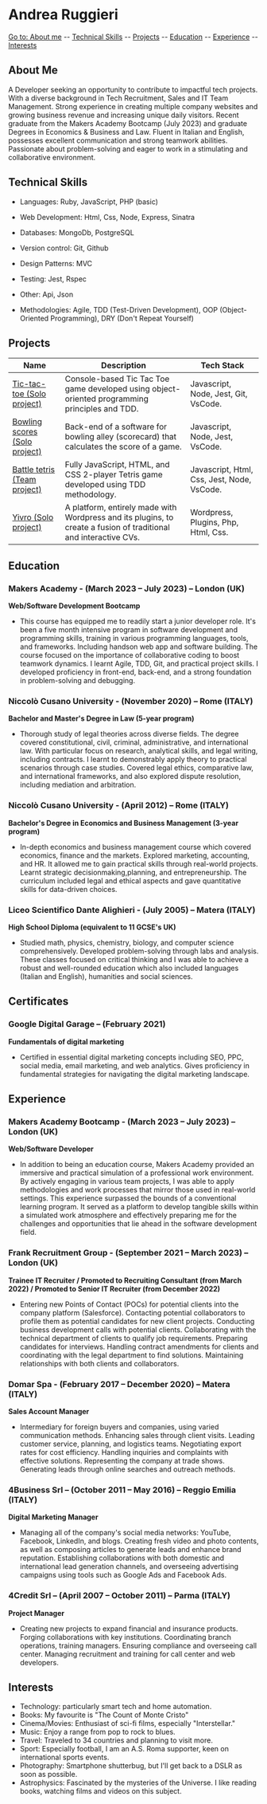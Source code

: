 # Andrea Ruggieri

[Go to: About me](#about-me) -- [Technical Skills](#technical-skills) -- [Projects](#projects) -- [Education](#education) -- [Experience](#experience) -- [Interests](#interests)

## About Me

A Developer seeking an opportunity to contribute to impactful tech projects. With a diverse background in Tech Recruitment, Sales and IT Team Management. Strong experience in creating multiple company websites and growing business revenue and increasing unique daily visitors. Recent graduate from the Makers Academy Bootcamp (July 2023) and graduate Degrees in Economics & Business and Law. Fluent in Italian and English, possesses excellent communication and strong teamwork
abilities. Passionate about problem-solving and eager to work in a stimulating and collaborative environment.

## Technical Skills

- Languages: Ruby, JavaScript, PHP (basic)  
- Web Development: Html, Css, Node, Express, Sinatra  
- Databases: MongoDb, PostgreSQL  
- Version control: Git, Github  
- Design Patterns: MVC  

- Testing: Jest, Rspec  
- Other: Api, Json  
- Methodologies: Agile, TDD (Test-Driven Development), OOP (Object-Oriented Programming), DRY (Don't Repeat Yourself)

## Projects

| Name                                               | Description                                                                                       | Tech Stack                            |
| -------------------------------------------------- | ------------------------------------------------------------------------------------------------- | ------------------------------------- |
| <a href="https://github.com/aandre6891/tic-tac-toe" target="_blank">Tic-tac-toe (Solo project)</a> | Console-based Tic Tac Toe game developed using object-oriented programming principles and TDD. | Javascript, Node, Jest, Git, VsCode. |
| <a href="https://github.com/aandre6891/bowling-challenge-javascript" target="_blank">Bowling scores (Solo project)</a> | Back-end of a software for bowling alley (scorecard) that calculates the score of a game. | Javascript, Node, Jest, VsCode. |
| <a href="https://github.com/aandre6891/Battle-Tetris" target="_blank">Battle tetris (Team project)</a> | Fully JavaScript, HTML, and CSS 2-player Tetris game developed using TDD methodology. | Javascript, Html, Css, Jest, Node, VsCode. |
| <a href="https://www.yivro.com/" target="_blank">Yivro (Solo project)</a> | A platform, entirely made with Wordpress and its plugins, to create a fusion of traditional and interactive CVs. | Wordpress, Plugins, Php, Html, Css. |

## Education

### Makers Academy - (March 2023 – July 2023) – London (UK)
**Web/Software Development Bootcamp**
- This course has equipped me to readily start a junior developer role. It's been a five month intensive program in software development and programming skills, training in various programming languages, tools, and frameworks. Including handson web app and software building. The course focused on the importance of collaborative coding to boost teamwork dynamics. I learnt Agile, TDD, Git, and practical project skills. I developed proficiency in front-end, back-end, and a strong foundation in problem-solving and debugging.

### Niccolò Cusano University - (November 2020) – Rome (ITALY)
**Bachelor and Master's Degree in Law (5-year program)**
- Thorough study of legal theories across diverse fields. The degree covered constitutional, civil, criminal, administrative, and international law. With particular focus on research, analytical skills, and legal writing, including contracts. I learnt to demonstrably apply theory to practical scenarios through case studies. Covered legal ethics, comparative law, and international frameworks, and also explored dispute resolution, including mediation and arbitration.

### Niccolò Cusano University - (April 2012) – Rome (ITALY)
**Bachelor's Degree in Economics and Business Management (3-year program)**
- In-depth economics and business management course which covered economics, finance and the markets. Explored
marketing, accounting, and HR. It allowed me to gain practical skills through real-world projects. Learnt strategic decisionmaking,planning, and entrepreneurship. The curriculum included legal and ethical aspects and gave quantitative skills for data-driven choices.

### Liceo Scientifico Dante Alighieri - (July 2005) – Matera (ITALY)
**High School Diploma (equivalent to 11 GCSE's UK)**
- Studied math, physics, chemistry, biology, and computer science comprehensively. Developed problem-solving through labs and analysis. These classes focused on critical thinking and I was able to achieve a robust and well-rounded education which also included languages (Italian and English), humanities and social sciences.

## Certificates

### Google Digital Garage – (February 2021)
**Fundamentals of digital marketing**
- Certified in essential digital marketing concepts including SEO, PPC, social media, email marketing, and web analytics. Gives proficiency in fundamental strategies for navigating the digital marketing landscape.
  
## Experience

### Makers Academy Bootcamp - (March 2023 – July 2023) – London (UK)
**Web/Software Developer**
- In addition to being an education course, Makers Academy provided an immersive and practical simulation of a
professional work environment. By actively engaging in various team projects, I was able to apply methodologies and work processes that mirror those used in real-world settings. This experience surpassed the bounds of a conventional learning program. It served as a platform to develop tangible skills within a simulated work atmosphere and effectively preparing me for the challenges and opportunities that lie ahead in the software development field.

### Frank Recruitment Group - (September 2021 – March 2023) – London (UK)
**Trainee IT Recruiter / Promoted to Recruiting Consultant (from March 2022) / Promoted to Senior IT Recruiter (from December 2022)**
  - Entering new Points of Contact (POCs) for potential clients into the company platform (Salesforce). Contacting potential collaborators to profile them as potential candidates for new client projects. Conducting business development calls with potential clients. Collaborating with the technical department of clients to qualify job requirements. Preparing candidates for interviews. Handling contract amendments for clients and coordinating with the legal department to find solutions. Maintaining relationships with both clients and collaborators.

### Domar Spa - (February 2017 – December 2020) – Matera (ITALY)
**Sales Account Manager**
- Intermediary for foreign buyers and companies, using varied communication methods. Enhancing sales through client
visits. Leading customer service, planning, and logistics teams. Negotiating export rates for cost efficiency. Handling inquiries and complaints with effective solutions. Representing the company at trade shows. Generating leads through online searches and outreach methods.

### 4Business Srl – (October 2011 – May 2016) – Reggio Emilia (ITALY)
**Digital Marketing Manager**
- Managing all of the company's social media networks: YouTube, Facebook, LinkedIn, and blogs. Creating fresh video and photo contents, as well as composing articles to generate leads and enhance brand reputation. Establishing collaborations with both domestic and international lead generation channels, and overseeing advertising campaigns using tools such as Google Ads and Facebook Ads.

### 4Credit Srl – (April 2007 – October 2011) – Parma (ITALY)
**Project Manager**
- Creating new projects to expand financial and insurance products. Forging collaborations with key institutions. Coordinating branch operations, training managers. Ensuring compliance and overseeing call center. Managing recruitment and training for call center and web developers.

## Interests

- Technology: particularly smart tech and home automation.
- Books: My favourite is "The Count of Monte Cristo"
- Cinema/Movies: Enthusiast of sci-fi films, especially
"Interstellar."
- Music: Enjoy a range from pop to rock to blues.
- Travel: Traveled to 34 countries and planning to visit more.
- Sport: Especially football, I am an A.S. Roma supporter, keen on
international sports events.
- Photography: Smartphone shutterbug, but I'll get back to a DSLR
as soon as possible.
- Astrophysics: Fascinated by the mysteries of the Universe. I like
reading books, watching films and videos on this subject.







